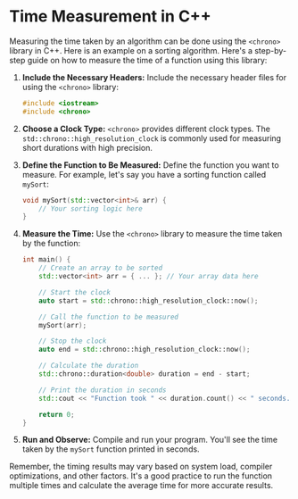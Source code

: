 # Time Measurement in C++

Measuring the time taken by an algorithm can be done using the `<chrono>`
library in C++. Here is an example on a sorting algorithm. Here's a
step-by-step guide on how to measure the time of a function using this library:

1. **Include the Necessary Headers:**
   Include the necessary header files for using the `<chrono>` library:

   ```cpp
   #include <iostream>
   #include <chrono>
   ```

2. **Choose a Clock Type:** `<chrono>` provides different clock types. The
   `std::chrono::high_resolution_clock` is commonly used for measuring short
   durations with high precision.

3. **Define the Function to Be Measured:** Define the function you want to
   measure. For example, let's say you have a sorting function called `mySort`:

   ```cpp
   void mySort(std::vector<int>& arr) {
       // Your sorting logic here
   }
   ```

4. **Measure the Time:** Use the `<chrono>` library to measure the time taken
   by the function:

   ```cpp
   int main() {
       // Create an array to be sorted
       std::vector<int> arr = { ... }; // Your array data here

       // Start the clock
       auto start = std::chrono::high_resolution_clock::now();

       // Call the function to be measured
       mySort(arr);

       // Stop the clock
       auto end = std::chrono::high_resolution_clock::now();

       // Calculate the duration
       std::chrono::duration<double> duration = end - start;

       // Print the duration in seconds
       std::cout << "Function took " << duration.count() << " seconds." << std::endl;

       return 0;
   }
   ```

5. **Run and Observe:** Compile and run your program. You'll see the time taken
   by the `mySort` function printed in seconds.

Remember, the timing results may vary based on system load, compiler
optimizations, and other factors. It's a good practice to run the function
multiple times and calculate the average time for more accurate results.
